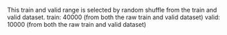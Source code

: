 This train and valid range is selected by random shuffle from the train and valid dataset.
train: 40000 (from both the raw train and valid dataset)
valid: 10000 (from both the raw train and valid dataset)
